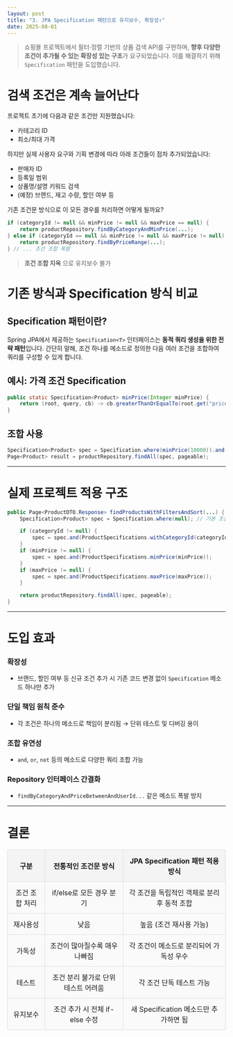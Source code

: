 ```yaml
---
layout: post
title: "3. JPA Specification 패턴으로 유지보수, 확장성↑"
date: 2025-08-01
---
```


> 쇼핑몰 프로젝트에서 필터·정렬 기반의 상품 검색 API를 구현하며, **향후 다양한 조건이 추가될 수 있는 확장성 있는 구조**가 요구되었습니다. 이를 해결하기 위해 `Specification` 패턴을 도입했습니다.
# 검색 조건은 계속 늘어난다

프로젝트 초기에 다음과 같은 조건만 지원했습니다:

* 카테고리 ID
* 최소/최대 가격

하지만 실제 사용자 요구와 기획 변경에 따라 아래 조건들이 점차 추가되었습니다:

* 판매자 ID
* 등록일 범위
* 상품명/설명 키워드 검색
* (예정) 브랜드, 재고 수량, 할인 여부 등

기존 조건문 방식으로 이 모든 경우를 처리하면 어떻게 될까요?

```java
if (categoryId != null && minPrice != null && maxPrice == null) {
    return productRepository.findByCategoryAndMinPrice(...);
} else if (categoryId == null && minPrice != null && maxPrice != null) {
    return productRepository.findByPriceRange(...);
} // ... 조건 조합 폭발
```

> **조건 조합 지옥** 으로 유지보수 불가


# 기존 방식과 Specification 방식 비교

## Specification 패턴이란?

Spring JPA에서 제공하는 `Specification<T>` 인터페이스는 **동적 쿼리 생성을 위한 전략 패턴**입니다.
간단히 말해, 조건 하나를 메소드로 정의한 다음 여러 조건을 조합하여 쿼리를 구성할 수 있게 합니다.

## 예시: 가격 조건 Specification

```java
public static Specification<Product> minPrice(Integer minPrice) {
    return (root, query, cb) -> cb.greaterThanOrEqualTo(root.get("price"), minPrice);
}
```

## 조합 사용

```java
Specification<Product> spec = Specification.where(minPrice(10000)).and(maxPrice(50000));
Page<Product> result = productRepository.findAll(spec, pageable);
```

---

# 실제 프로젝트 적용 구조

```java
public Page<ProductDTO.Response> findProductsWithFiltersAndSort(...) {
    Specification<Product> spec = Specification.where(null); // 기본 조건

    if (categoryId != null) {
        spec = spec.and(ProductSpecifications.withCategoryId(categoryId));
    }
    if (minPrice != null) {
        spec = spec.and(ProductSpecifications.minPrice(minPrice));
    }
    if (maxPrice != null) {
        spec = spec.and(ProductSpecifications.maxPrice(maxPrice));
    }

    return productRepository.findAll(spec, pageable);
}
```

---

# 도입 효과

### **확장성**

* 브랜드, 할인 여부 등 신규 조건 추가 시 기존 코드 변경 없이 `Specification` 메소드 하나만 추가

### **단일 책임 원칙 준수**

* 각 조건은 하나의 메소드로 책임이 분리됨 → 단위 테스트 및 디버깅 용이

### **조합 유연성**

* `and`, `or`, `not` 등의 메소드로 다양한 쿼리 조합 가능

### **Repository 인터페이스 간결화**

* `findByCategoryAndPriceBetweenAndUserId...` 같은 메소드 폭발 방지

---

# 결론

| 구분       | 전통적인 조건문 방식           | JPA Specification 패턴 적용 방식  |
| -------- | --------------------- | --------------------------- |
| 조건 조합 처리 | if/else로 모든 경우 분기     | 각 조건을 독립적인 객체로 분리 후 동적 조합   |
| 재사용성     | 낮음                    | 높음 (조건 재사용 가능)              |
| 가독성      | 조건이 많아질수록 매우 나빠짐      | 각 조건이 메소드로 분리되어 가독성 우수      |
| 테스트      | 조건 분리 불가로 단위 테스트 어려움  | 각 조건 단독 테스트 가능              |
| 유지보수     | 조건 추가 시 전체 if-else 수정 | 새 Specification 메소드만 추가하면 됨 |

<style>
table {
width: 100%;
border-collapse: collapse;
margin: 20px 0;
}
th, td {
border: 2px solid #333;
padding: 12px;
text-align: center;
}
th {
background-color: #f4f4f4;
font-weight: bold;
}
td {
background-color: #fafafa;
}
table th, table td {
border: 1px solid #ddd;
}
</style>

